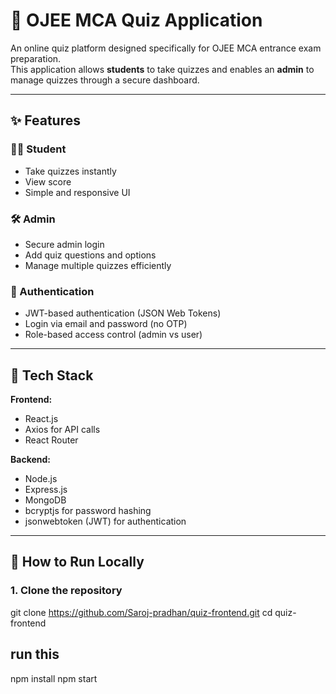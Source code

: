 # 🎯 OJEE MCA Quiz Application

An online quiz platform designed specifically for OJEE MCA entrance exam preparation.  
This application allows **students** to take  quizzes and enables an **admin** to manage quizzes through a secure dashboard.

---

## ✨ Features

### 👨‍🎓 Student
- Take quizzes instantly
- View score 
- Simple and responsive UI

### 🛠️ Admin
- Secure admin login
- Add quiz questions and options
- Manage multiple quizzes efficiently

### 🔐 Authentication
- JWT-based authentication (JSON Web Tokens)
- Login via email and password (no OTP)
- Role-based access control (admin vs user)

---

## 🧰 Tech Stack

**Frontend:**
- React.js
- Axios for API calls
- React Router

**Backend:**
- Node.js
- Express.js
- MongoDB
- bcryptjs for password hashing
- jsonwebtoken (JWT) for authentication

---

## 🚀 How to Run Locally

### 1. Clone the repository

git clone https://github.com/Saroj-pradhan/quiz-frontend.git
cd quiz-frontend
## run this 
npm install
npm start
